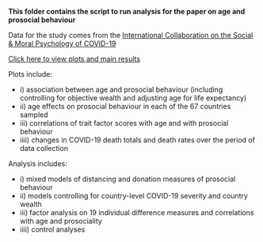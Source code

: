 **This folder contains the script to run analysis for the paper on age and prosocial behaviour**

Data for the study comes from the [International Collaboration on the Social & Moral Psychology of COVID-19](https://icsmp-covid19.netlify.app/)

[Click here to view plots and main results](https://github.com/SDN-lab/Analysis_age_prosocial/blob/master/Analysis.md)

Plots include:

- i) association between age and prosocial behaviour (including controlling for objective wealth and adjusting age for life expectancy)
- ii) age effects on prosocial behaviour in each of the 67 countries sampled
- iii) correlations of trait factor scores with age and with prosocial behaviour
- iiii) changes in COVID-19 death totals and death rates over the period of data collection

Analysis includes:

- i) mixed models of distancing and donation measures of prosocial behaviour
- ii) models controlling for country-level COVID-19 severity and country wealth
- iii) factor analysis on 19 individual difference measures and correlations with age and prosociality
- iiii) control analyses

